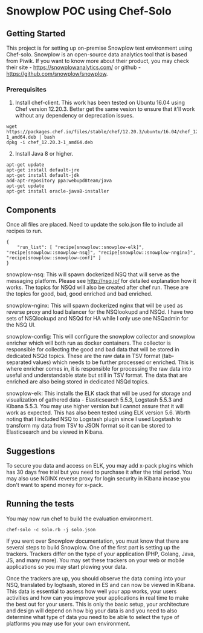 # Snowplow POC using Chef-Solo
## Getting Started
This project is for setting up on-premise Snowplow test environment using Chef-solo. Snowplow is an open-source data analytics tool that is based from Piwik. If you want to know more about their product, you may check their site - https://snowplowanalytics.com/ or github - https://github.com/snowplow/snowplow. 

### Prerequisites
1. Install chef-client. This work has been tested on Ubuntu 16.04 using Chef version 12.20.3. Better get the same vesion to ensure that it'll work without any dependency or deprecation issues.
```
wget https://packages.chef.io/files/stable/chef/12.20.3/ubuntu/16.04/chef_12.20.3-1_amd64.deb | bash
dpkg -i chef_12.20.3-1_amd64.deb 
```
2. Install Java 8 or higher.
```
apt-get update
apt-get install default-jre
apt-get install default-jdk
add-apt-repository ppa:webupd8team/java
apt-get update
apt-get install oracle-java8-installer
```

## Components
Once all files are placed. Need to update the solo.json file to include all recipes to run.
```
{
    "run_list": [ "recipe[snowplow::snowplow-elk]", "recipe[snowplow::snowplow-nsq]", "recipe[snowplow::snowplow-nnginx]", "recipe[snowplow::snowplow-conf]" ]
}
```
snowplow-nsq: This will spawn dockerized NSQ that will serve as the messaging platform. Please see http://nsq.io/ for detailed explanation how it works. The topics for NSQd will also be created after chef run. These are the topics for good, bad, good enriched and bad enriched.

snowplow-nginx: This will spawn dockerized nginx that will be used as reverse proxy and load balancer for the NSQlookupd and NSQd. I have two sets of NSQlookupd and NSQd for HA while I only use one NSQadmin for the NSQ UI.

snowplow-config: This will configure the snowplow collector and snowplow enricher which will both run as docker containers. The collector is responsible for collecting the good and bad data that will be stored in dedicated NSQd topics. These are the raw data in TSV format (tab-separated values) which needs to be further processed or enriched. This is where enricher comes in, it is responsible for processing the raw data into useful and understandable state but still in TSV format. The data that are enriched are also being stored in dedicated NSQd topics.

snowplow-elk: This installs the ELK stack that will be used for storage and visualization of gathered data - Elasticsearch 5.5.3, Logstash 5.5.3 and Kibana 5.5.3. You may use higher version but I cannot assure that it will work as expected. This has also been tested using ELK version 5.6. Worth noting that I included NSQ to Logstash plugin since I used Logstash to transform my data from TSV to JSON format so it can be stored to Elasticsearch and be viewed in Kibana. 

## Suggestions
To secure you data and access on ELK, you may add x-pack plugins which has 30 days free trial but you need to purchase it after the trial period. You may also use NGINX reverse proxy for login security in Kibana incase you don't want to spend money for x-pack.

## Running the tests
You may now run chef to build the evaluation environment.
```
chef-solo -c solo.rb -j solo.json
```

If you went over Snowplow documentation, you must know that there are several steps to build Snowplow. One of the first part is setting up the trackers. Trackers differ on the type of your application (PHP, Golang, Java, JS, and many more). 
You may set these trackers on your web or mobile applications so you may start plowing your data.

Once the trackers are up, you should observe the data coming into your NSQ, translated by logtsash, stored in ES and can now be viewed in Kibana. This data is essential to assess how well your app works, your users activities and how can you improve your applications in real time to make the best out for your users. This is only the basic setup, your architecture and design will depend on how big your data is and you need to also determine what type of data you need to be able to select the type of platforms you may use for your own environment.



